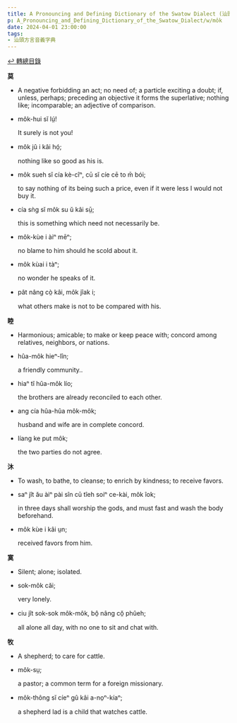```yaml
---
title: A Pronouncing and Defining Dictionary of the Swatow Dialect (汕頭方言音義字典) / môk
p: A_Pronouncing_and_Defining_Dictionary_of_the_Swatow_Dialect/w/môk
date: 2024-04-01 23:00:00
tags: 
- 汕頭方言音義字典
---
```


[↩️ 轉總目錄](/A_Pronouncing_and_Defining_Dictionary_of_the_Swatow_Dialect)


**莫**
- A negative forbidding an act; no need of; a  particle exciting a doubt; if, unless, perhaps; preceding an objective  it forms the superlative; nothing like; incomparable; an adjective of  comparison.

- môk-hui sĭ lṳ́!

  It surely is not you!

- môk jû i kâi hó̤;

  nothing like so good as his is.

- môk sueh sĭ cía kè-cîⁿ, cū sĭ cíe cē to m̄ bói;

  to say nothing of its being such a price, even if it were less I would not buy it.

- cía sǹg sĭ môk su ŭ kâi sṳ̄;

  this is something which need not necessarily be.

- môk-kùe i àiⁿ mēⁿ;

  no blame to him should he scold about it.

- môk kùai i tàⁿ;

  no wonder he speaks of it.

- pât nâng cò̤ kâi, môk jîak i;

  what others make is not to be compared with his.

**睦**
- Harmonious; amicable; to make or keep peace with; concord among relatives, neighbors, or nations.

- hûa-môk hieⁿ-lîn;

  a friendly community..

- hiaⁿ tĭ hûa-môk lío;

  the brothers are already reconciled to each other.

- ang cía hûa-hûa môk-môk;

  husband and wife are in complete concord.

- líang ke put môk;

  the two parties do not agree.

**沐**
- To wash, to bathe, to cleanse; to enrich by kindness; to receive favors.

- saⁿ jît ău àiⁿ pài sîn cū tîeh soiⁿ ce-kài, môk îok;

  in three days shall worship the gods, and must fast and wash the body beforehand.

- môk kùe i kâi ṳn;

  received favors from him.

**寞**
- Silent; alone; isolated.

- sok-môk căi;

  very lonely.

- ciu jît sok-sok môk-môk, bô̤ nâng cŏ̤ phûeh;

  all alone all day, with no one to sit and chat with.

**牧**
- A shepherd; to care for cattle.

- môk-sṳ;

  a pastor; a common term for a foreign missionary.

- môk-thông sĭ cíeⁿ gû kâi a-no̤ⁿ-kíaⁿ;

  a shepherd lad is a child that watches cattle.